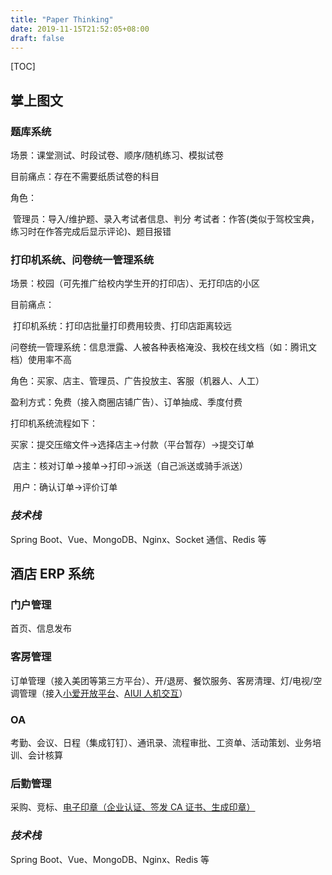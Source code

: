 ```yaml
---
title: "Paper Thinking"
date: 2019-11-15T21:52:05+08:00
draft: false
---
```


[TOC]

## 掌上图文

### 题库系统

场景：课堂测试、时段试卷、顺序/随机练习、模拟试卷

目前痛点：存在不需要纸质试卷的科目

角色：

​	管理员：导入/维护题、录入考试者信息、判分
​	考试者：作答(类似于驾校宝典，练习时在作答完成后显示评论)、题目报错

### 打印机系统、问卷统一管理系统

场景：校园（可先推广给校内学生开的打印店）、无打印店的小区

目前痛点：

​	打印机系统：打印店批量打印费用较贵、打印店距离较远

​	问卷统一管理系统：信息泄露、人被各种表格淹没、我校在线文档（如：腾讯文档）使用率不高

角色：买家、店主、管理员、广告投放主、客服（机器人、人工）

盈利方式：免费（接入商圈店铺广告）、订单抽成、季度付费

打印机系统流程如下：

​	买家：提交压缩文件->选择店主->付款（平台暂存）->提交订单

​	店主：核对订单->接单->打印->派送（自己派送或骑手派送）

​	用户：确认订单->评价订单

### *技术栈*

Spring Boot、Vue、MongoDB、Nginx、Socket 通信、Redis 等

## 酒店 ERP 系统

### 门户管理

首页、信息发布

### 客房管理

订单管理（接入美团等第三方平台）、开/退房、餐饮服务、客房清理、灯/电视/空调管理（接入[小爱开放平台](https://xiaoai.mi.com/)、[AIUI 人机交互](https://aiui.iflyos.cn/index-aiui)）

### OA

考勤、会议、日程（集成钉钉）、通讯录、流程审批、工资单、活动策划、业务培训、会计核算

### 后勤管理

采购、竞标、[电子印章（企业认证、签发 CA 证书、生成印章）](https://www.weaver.com.cn/new/market/2018/electronization/index.html?model=w2)

### *技术栈*

Spring Boot、Vue、MongoDB、Nginx、Redis 等